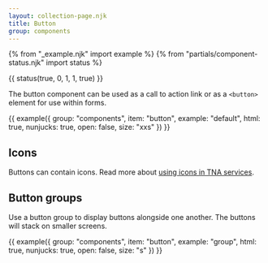 ```yaml
---
layout: collection-page.njk
title: Button
group: components
---
```


{% from "_example.njk" import example %}
{% from "partials/component-status.njk" import status %}

{{ status(true, 0, 1, 1, true) }}

The button component can be used as a call to action link or as a `<button>` element for use within forms.

{{ example({ group: "components", item: "button", example: "default", html: true, nunjucks: true, open: false, size: "xxs" }) }}

## Icons

Buttons can contain icons. Read more about [using icons in TNA services](/design-system/styles/icons/).

## Button groups

Use a button group to display buttons alongside one another. The buttons will stack on smaller screens.

{{ example({ group: "components", item: "button", example: "group", html: true, nunjucks: true, open: false, size: "s" }) }}
